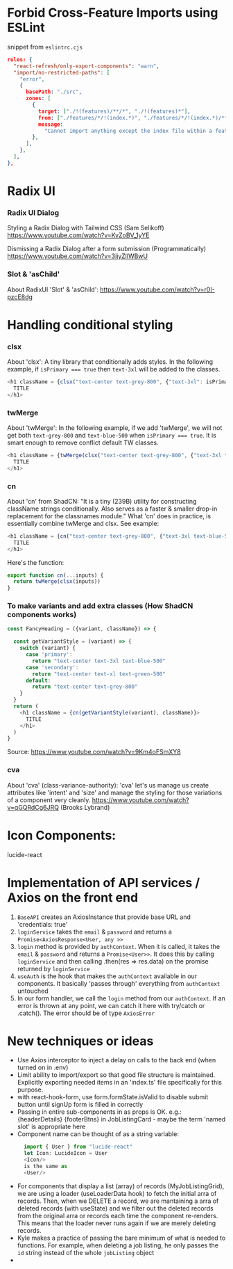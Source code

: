 # Forbid Cross-Feature Imports using ESLint

snippet from `eslintrc.cjs`
```json
rules: {
  "react-refresh/only-export-components": "warn",
  "import/no-restricted-paths": [
    "error",
    {
      basePath: "./src",
      zones: [
        {
          target: ["./!(features)/**/*", "./!(features)*"],
          from: ["./features/*/!(index.*)", "./features/*/!(index.*)/**/*"],
          message:
            "Cannot import anything except the index file within a feature folder",
        },
      ],
    },
  ],
},
```

# Radix UI 
### Radix UI Dialog
Styling a Radix Dialog with Tailwind CSS (Sam Selikoff)\
https://www.youtube.com/watch?v=KvZoBV_1yYE

Dismissing a Radix Dialog after a form submission (Programmatically)\
https://www.youtube.com/watch?v=3ijyZllWBwU

### Slot & 'asChild'
About RadixUI 'Slot' & 'asChild': https://www.youtube.com/watch?v=r0I-pzcE8dg

# Handling conditional styling
### clsx
About 'clsx': A tiny library that conditionally adds styles. In the following example, if `isPrimary === true` then `text-3xl` will be added to the classes.
```javascript
<h1 className = {clsx("text-center text-grey-800", {"text-3xl": isPrimary})}>
  TITLE
</h1>
```

### twMerge
About 'twMerge': In the following example, if we add 'twMerge', we will not get both `text-grey-800` and `text-blue-500` when `isPrimary === true`. It is smart enough to remove conflict default TW classes.
```javascript
<h1 className = {twMerge(clsx("text-center text-grey-800", {"text-3xl text-blue-500": isPrimary}))}>
  TITLE
</h1>
```

### cn
About 'cn' from ShadCN: "It is a tiny (239B) utility for constructing className strings conditionally. Also serves as a faster & smaller drop-in replacement for the classnames module."
What 'cn' does in practice, is essentially combine twMerge and clsx. See example:
```javascript
<h1 className = {cn("text-center text-grey-800", {"text-3xl text-blue-500": isPrimary})}>
  TITLE
</h1>
```
Here's the function: 
```javascript
export function cn(...inputs) {
  return twMerge(clsx(inputs))
}
```

### To make variants and add extra classes (How ShadCN components works)
```javascript
const FancyHeading = ({variant, className}) => {

  const getVariantStyle = (variant) => {
    switch (variant) {
      case 'primary':
        return "text-center text-3xl text-blue-500"
      case 'secondary':
        return "text-center text-xl text-green-500"
      default:
        return "text-center text-grey-800"
    } 
  }
  return (
    <h1 className = {cn(getVariantStyle(variant), className)}>
      TITLE
    </h1>
  )
}
```
Source: https://www.youtube.com/watch?v=9Km4oFSmXY8

### cva
About 'cva' (class-variance-authority):
'cva' let's us manage us create attributes like 'intent' and 'size' and manage the styling for those variations of a component very cleanly.
https://www.youtube.com/watch?v=qGQRdCg6JRQ (Brooks Lybrand)

# Icon Components:
lucide-react


# Implementation of API services / Axios on the front end

1) `BaseAPI` creates an AxiosInstance that provide base URL and 'credentials: true'
2) `loginService` takes the `email` & `password` and returns a `Promise<AxiosResponse<User, any >>`
3) `login` method is provided by `authContext`. When it is called, it takes the `email` & `password` and returns a `Promise<User>>`. It does this by calling `loginService` and then calling .then(res => res.data) on the promise returned by `loginService`
4) `useAuth` is the hook that makes the `authContext` available in our components. It basically 'passes through' everything from `authContext` untouched
5) In our form handler, we call the `login` method from our `authContext`. If an error is thrown at any point, we can catch it here with try/catch or .catch(). The error should be of type `AxiosError`

# New techniques or ideas
* Use Axios interceptor to inject a delay on calls to the back end (when turned on in .env)
* Limit ability to import/export so that good file structure is maintained. Explicitly exporting needed items in an 'index.ts' file specifically for this purpose.
* with react-hook-form, use form.formState.isValid to disable submit button until signUp form is filled in correctly
* Passing in entire sub-components in as props is OK. e.g.: {headerDetails} {footerBtns} in JobListingCard - maybe the term 'named slot' is appropriate here
* Component name can be thought of as a string variable:
  ```javascript
    import { User } from "lucide-react"
    let Icon: LucideIcon = User
    <Icon/>
    is the same as 
    <User/>
  ```
* For components that display a list (array) of records (MyJobListingGrid), we are using a loader (useLoaderData hook) to fetch the initial arra of records. Then, when we DELETE a record, we are mantaining a arra of deleted records (with useState) and we filter out the deleted records from the original arra or records each time the component re-renders. This means that the loader never runs again if we are merely deleting records. 
* Kyle makes a practice of passing the bare minimum of what is needed to functions. For example, when deleting a job listing, he only passes the `id` string instead of the whole `jobListing` object
* 